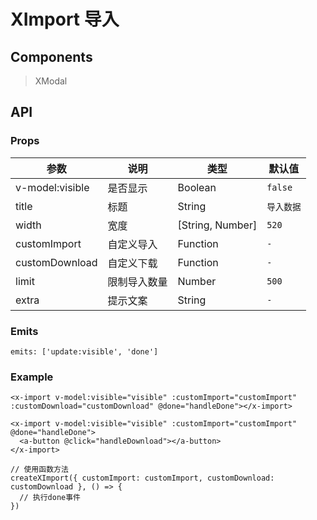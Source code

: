 # XImport 导入

## Components

> XModal

## API

### Props

| 参数 | 说明 | 类型 | 默认值 |
| --- | --- | --- | --- |
| v-model:visible | 是否显示 | Boolean | `false` |
| title | 标题 | String | `导入数据` |
| width | 宽度 | [String, Number] | `520` |
| customImport | 自定义导入 | Function | `-` |
| customDownload | 自定义下载 | Function | `-` |
| limit | 限制导入数量 | Number | `500` |
| extra | 提示文案 | String | `-` |

### Emits

```vue
emits: ['update:visible', 'done']
```

### Example

```vue
<x-import v-model:visible="visible" :customImport="customImport" :customDownload="customDownload" @done="handleDone"></x-import>

<x-import v-model:visible="visible" :customImport="customImport" @done="handleDone">
  <a-button @click="handleDownload"></a-button>
</x-import>

// 使用函数方法
createXImport({ customImport: customImport, customDownload: customDownload }, () => {
  // 执行done事件
})
```
